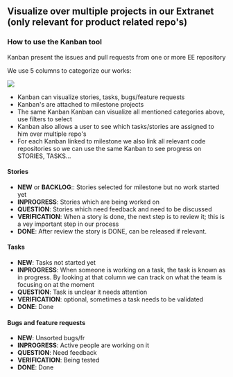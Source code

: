 ## Visualize over multiple projects in our Extranet (only relevant for product related repo's)

### How to use the Kanban tool

Kanban present the issues and pull requests from one or more EE repository

We use 5 columns to categorize our works:

![](images/kanban.png)

- Kanban can visualize stories, tasks, bugs/feature requests
- Kanban's are attached to milestone projects
- The same Kanban Kanban can visualize all mentioned categories above, use filters to select
- Kanban also allows a user to see which tasks/stories are assigned to him over multiple repo's
- For each Kanban linked to milestone we also link all relevant code repositories so we can use the same Kanban to see progress on STORIES, TASKS...


#### Stories

- **NEW** or **BACKLOG**:: Stories selected for milestone but no work started yet
- **INPROGRESS**: Stories which are being worked on
- **QUESTION**: Stories which need feedback and need to be discussed
- **VERIFICATION**: When a story is done, the next step is to review it; this is a vey important step in our process
- **DONE**: After review the story is DONE, can be released if relevant.


#### Tasks

- **NEW**: Tasks not started yet
- **INPROGRESS**: When someone is working on a task, the task is known as in progress. By looking at that column we can track on what the team is focusing on at the moment
- **QUESTION**: Task is unclear it needs attention
- **VERIFICATION**: optional, sometimes a task needs to be validated
- **DONE**: Done


#### Bugs and feature requests

- **NEW**: Unsorted bugs/fr
- **INPROGRESS**: Active people are working on it
- **QUESTION**: Need feedback
- **VERIFICATION**: Being tested
- **DONE**: Done

